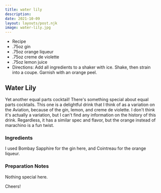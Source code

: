 ```yaml
---
title: water lily
description:
date: 2021-10-09
layout: layouts/post.njk
image: water-lily.jpg
---
```

 - Recipe
 - .75oz gin
 - .75oz orange liqueur
 - .75oz creme de violette
 - .75oz lemon juice
 - Directions: Add all ingredients to a shaker with ice. Shake, then strain into a coupe. Garnish with an orange peel.

## Water Lily

Yet another equal parts cocktail! There's something special about equal parts cocktails. This one is a delightful drink that I think of as a variation on the Aviation, because of the gin, lemon, and creme de violette. I don't think it's actually a variation, but I can't find any information on the history of this drink. Regardless, it has a similar spec and flavor, but the orange instead of marachino is a fun twist.

### Ingredients

I used Bombay Sapphire for the gin here, and Cointreau for the orange liqueur.

### Preparation Notes

Nothing special here.

Cheers!

